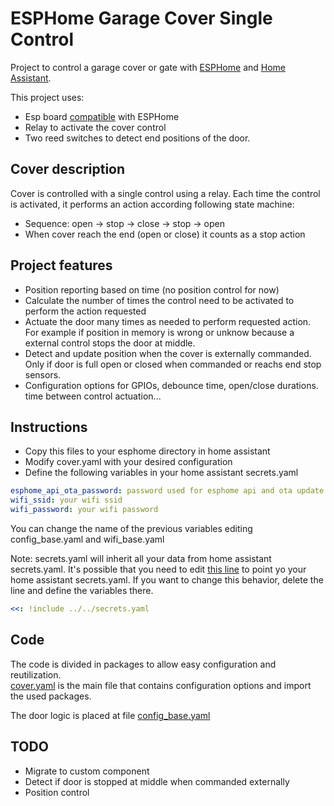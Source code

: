 # ESPHome Garage Cover Single Control

Project to control a garage cover or gate with [ESPHome](https://esphome.io/)
and [Home Assistant](https://www.home-assistant.io/).

This project uses:
* Esp board [compatible](https://esphome.io/#devices) with ESPHome
* Relay to activate the cover control
* Two reed switches to detect end positions of the door.

## Cover description

Cover is controlled with a single control using a relay. Each time the control is activated, it performs an action according following
state machine:

* Sequence: open -> stop -> close -> stop -> open
* When cover reach the end (open or close) it counts as a stop action

## Project features

* Position reporting based on time (no position control for now)
* Calculate the number of times the control need to be activated to perform the action requested
* Actuate the door many times as needed to perform requested action. For example if position in memory is wrong or unknow because a external control stops the door at middle.
* Detect and update position when the cover is externally commanded. Only if door is full open or closed when commanded or reachs end stop sensors.
* Configuration options for GPIOs, debounce time, open/close durations. time between control actuation...

## Instructions

* Copy this files to your esphome directory in home assistant
* Modify cover.yaml with your desired configuration
* Define the following variables in your home assistant secrets.yaml

```yaml
esphome_api_ota_password: password used for esphome api and ota update
wifi_ssid: your wifi ssid
wifi_password: your wifi password
```

You can change the name of the previous variables editing config_base.yaml and wifi_base.yaml

Note: secrets.yaml will inherit all your data from home assistant secrets.yaml. It's possible that you need to
edit [this line](https://github.com/juaigl/esphome-single-button-cover/blob/master/common/secrets.yaml#L1) to point yo
your home assistant secrets.yaml. If you want to change this behavior, delete the line and define the variables there.

```yaml
<<: !include ../../secrets.yaml
```

## Code

The code is divided in packages to allow easy configuration and reutilization.  
[cover.yaml](cover.yaml) is the main file that contains configuration options and import the used packages.

The door logic is placed at file [config_base.yaml](common/config_base.yaml)

## TODO

* Migrate to custom component
* Detect if door is stopped at middle when commanded externally
* Position control
